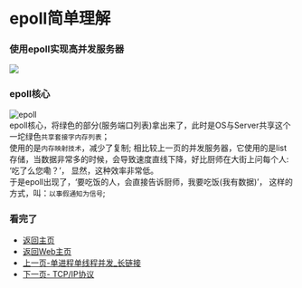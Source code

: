epoll简单理解  
===

### 使用epoll实现高并发服务器  
![](https://github.com/KissMyLady/Web-of-Python/blob/master/Web_Server/Img/epoll_main1.jpg)  

### epoll核心  
![epoll](https://github.com/KissMyLady/Web-of-Python/blob/master/Web_Server/Img/epoll.jpg)  
epoll核心，将绿色的部分(服务端口列表)拿出来了，此时是OS与Server共享这个一坨绿色`共享套接字内存列表`；  
 使用的是`内存映射技术`，减少了复制; 相比较上一页的并发服务器，它使用的是list存储，当数据非常多的时候，会导致速度直线下降，好比厨师在大街上问每个人: ‘吃了么您嘞？’， 显然，这种效率非常低。  
 于是epoll出现了，‘要吃饭的人，会直接告诉厨师，我要吃饭(我有数据)’， 这样的方式，叫：`以事假通知为信号`;  

### 看完了  
- [返回主页](https://github.com/KissMyLady)  
- [返回Web主页](https://github.com/KissMyLady/Web-of-Python)  
- [上一页-单进程单线程并发_长链接](https://github.com/KissMyLady/Web-of-Python/blob/master/Web_Server/long_server.md)  
- [下一页- TCP/IP协议](https://github.com/KissMyLady/Web-of-Python/blob/master/Communicationg/TCP.md)   
